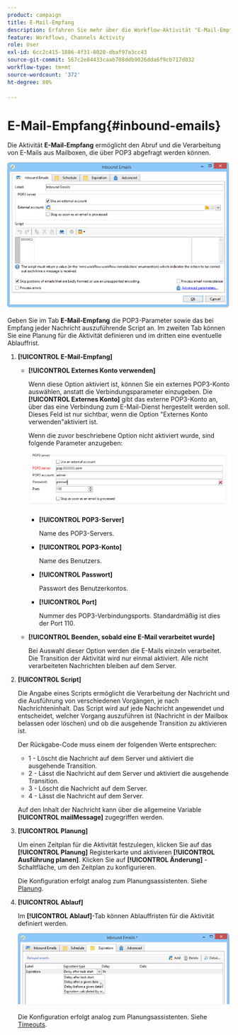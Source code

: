 ```yaml
---
product: campaign
title: E-Mail-Empfang
description: Erfahren Sie mehr über die Workflow-Aktivität "E-Mail-Empfang".
feature: Workflows, Channels Activity
role: User
exl-id: 6cc2c415-1886-4f31-8020-dbaf97a3cc43
source-git-commit: 567c2e84433caab708ddb9026dda6f9cb717d032
workflow-type: tm+mt
source-wordcount: '372'
ht-degree: 80%

---
```


# E-Mail-Empfang{#inbound-emails}



Die Aktivität **E-Mail-Empfang** ermöglicht den Abruf und die Verarbeitung von E-Mails aus Mailboxen, die über POP3 abgefragt werden können.

![](assets/email_rec_edit_1.png)

Geben Sie im Tab **E-Mail-Empfang** die POP3-Parameter sowie das bei Empfang jeder Nachricht auszuführende Script an. Im zweiten Tab können Sie eine Planung für die Aktivität definieren und im dritten eine eventuelle Ablauffrist.

1. **[!UICONTROL E-Mail-Empfang]**

   * **[!UICONTROL Externes Konto verwenden]**

     Wenn diese Option aktiviert ist, können Sie ein externes POP3-Konto auswählen, anstatt die Verbindungsparameter einzugeben. Die **[!UICONTROL Externes Konto]** gibt das externe POP3-Konto an, über das eine Verbindung zum E-Mail-Dienst hergestellt werden soll. Dieses Feld ist nur sichtbar, wenn die Option &quot;Externes Konto verwenden&quot;aktiviert ist.

     Wenn die zuvor beschriebene Option nicht aktiviert wurde, sind folgende Parameter anzugeben:

     ![](assets/email_rec_edit_1b.png)

      * **[!UICONTROL POP3-Server]**

        Name des POP3-Servers.

      * **[!UICONTROL POP3-Konto]**

        Name des Benutzers.

      * **[!UICONTROL Passwort]**

        Passwort des Benutzerkontos.

      * **[!UICONTROL Port]**

        Nummer des POP3-Verbindungsports. Standardmäßig ist dies der Port 110.

   * **[!UICONTROL Beenden, sobald eine E-Mail verarbeitet wurde]**

     Bei Auswahl dieser Option werden die E-Mails einzeln verarbeitet. Die Transition der Aktivität wird nur einmal aktiviert. Alle nicht verarbeiteten Nachrichten bleiben auf dem Server.

1. **[!UICONTROL Script]**

   Die Angabe eines Scripts ermöglicht die Verarbeitung der Nachricht und die Ausführung von verschiedenen Vorgängen, je nach Nachrichteninhalt. Das Script wird auf jede Nachricht angewendet und entscheidet, welcher Vorgang auszuführen ist (Nachricht in der Mailbox belassen oder löschen) und ob die ausgehende Transition zu aktivieren ist.

   Der Rückgabe-Code muss einem der folgenden Werte entsprechen:

   * 1 - Löscht die Nachricht auf dem Server und aktiviert die ausgehende Transition.
   * 2 - Lässt die Nachricht auf dem Server und aktiviert die ausgehende Transition.
   * 3 - Löscht die Nachricht auf dem Server.
   * 4 - Lässt die Nachricht auf dem Server.

   Auf den Inhalt der Nachricht kann über die allgemeine Variable **[!UICONTROL mailMessage]** zugegriffen werden.

1. **[!UICONTROL Planung]**

   Um einen Zeitplan für die Aktivität festzulegen, klicken Sie auf das **[!UICONTROL Planung]** Registerkarte und aktivieren **[!UICONTROL Ausführung planen]**. Klicken Sie auf **[!UICONTROL Änderung]** -Schaltfläche, um den Zeitplan zu konfigurieren.

   Die Konfiguration erfolgt analog zum Planungsassistenten. Siehe [Planung](scheduler.md).

1. **[!UICONTROL Ablauf]**

   Im **[!UICONTROL Ablauf]**-Tab können Ablauffristen für die Aktivität definiert werden.

   ![](assets/email_rec_edit_3.png)

   Die Konfiguration erfolgt analog zum Planungsassistenten. Siehe [Timeouts](define-approvals.md).
